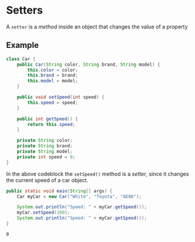 # Setters
A `setter` is a *method* inside an object that changes the value of a property

## Example
```java
class Car {
    public Car(String color, String brand, String model) {
        this.color = color;
        this.brand = brand;
        this.model = model;
    }

    public void setSpeed(int speed) {
        this.speed = speed;
    }

    public int getSpeed() {
        return this.speed;
    }

    private String color; 
    private String brand;
    private String model;
    private int speed = 0;
}
```

In the above codeblock the `setSpeed()` method is a *setter*, since it changes the current speed of a car object.

```java
public static void main(String[] args) {
    Car myCar = new Car("White", "Toyota", "AE86");

    System.out.println("Speed: " + myCar.getSpeed());
    myCar.setSpeed(100);
    System.out.println("Speed: " + myCar.getSpeed());
}
```
`0`

